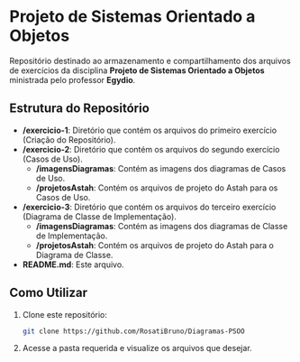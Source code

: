 # Projeto de Sistemas Orientado a Objetos

Repositório destinado ao armazenamento e compartilhamento dos arquivos de exercícios da disciplina **Projeto de Sistemas Orientado a Objetos** ministrada pelo professor **Egydio**.

## Estrutura do Repositório

- **/exercicio-1**: Diretório que contém os arquivos do primeiro exercício (Criação do Repositório).
- **/exercicio-2**: Diretório que contém os arquivos do segundo exercício (Casos de Uso).
  - **/imagensDiagramas**: Contém as imagens dos diagramas de Casos de Uso.
  - **/projetosAstah**: Contém os arquivos de projeto do Astah para os Casos de Uso.
- **/exercicio-3**: Diretório que contém os arquivos do terceiro exercício (Diagrama de Classe de Implementação).
  - **/imagensDiagramas**: Contém as imagens dos diagramas de Classe de Implementação.
  - **/projetosAstah**: Contém os arquivos de projeto do Astah para o Diagrama de Classe.
- **README.md**: Este arquivo.

## Como Utilizar

1. Clone este repositório:
   ```bash
   git clone https://github.com/RosatiBruno/Diagramas-PSOO

2. Acesse a pasta requerida e visualize os arquivos que desejar.
